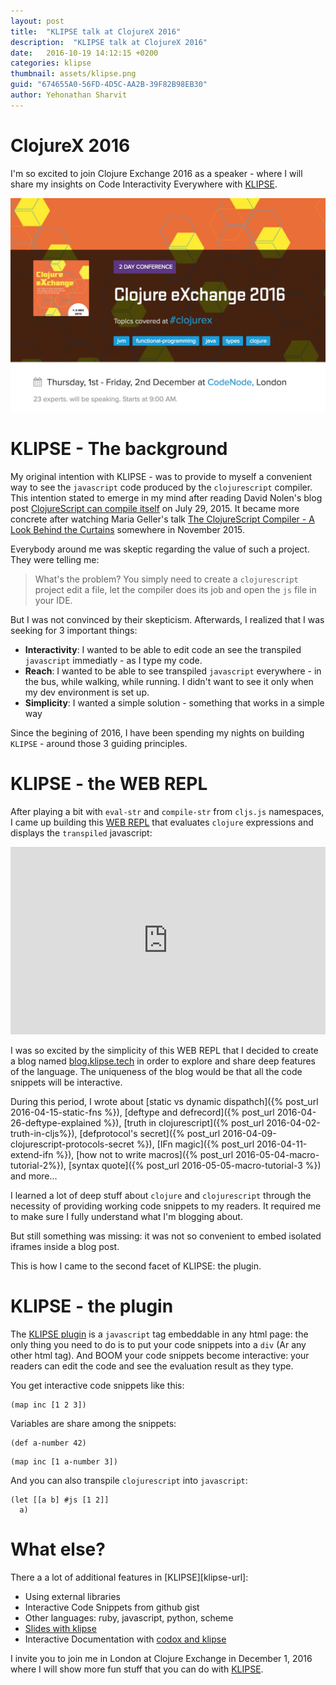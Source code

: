 ```yaml
---
layout: post
title:  "KLIPSE talk at ClojureX 2016"
description:  "KLIPSE talk at ClojureX 2016"
date:   2016-10-19 14:12:15 +0200
categories: klipse
thumbnail: assets/klipse.png
guid: "674655A0-56FD-4D5C-AA2B-39F82B98EB30"
author: Yehonathan Sharvit
---
```



# ClojureX 2016

I'm so excited to join Clojure Exchange 2016 as a speaker - where I will share my insights on Code Interactivity Everywhere with [KLIPSE](https://github.com/viebel/klipse).

![ClojureX](/assets/clojurex.jpg)


# KLIPSE - The background

My original intention with KLIPSE - was to provide to myself a convenient way to see the `javascript` code produced by the `clojurescript` compiler. This intention stated to emerge in my mind after reading David Nolen's blog post [ClojureScript can compile itself](http://swannodette.github.io/2015/07/29/clojurescript-17) on July 29, 2015. It became more concrete after watching Maria Geller's talk [The ClojureScript Compiler - A Look Behind the Curtains](https://youtu.be/Elg17s_nwDg) somewhere in November 2015.

Everybody around me was skeptic regarding the value of such a project. They were telling me:

> What's the problem? You simply need to create a `clojurescript` project edit a file, let the compiler does its job and open the `js` file in your IDE.


But I was not convinced by their skepticism. Afterwards, I realized that I was seeking for 3 important things:

- **Interactivity**: I wanted to be able to edit code an see the transpiled `javascript` immediatly - as I type my code.
- **Reach**: I wanted to be able to see transpiled `javascript` everywhere - in the bus, while walking, while running. I didn't want to see it only when my dev environment is set up.
- **Simplicity**: I wanted a simple solution - something that works in a simple way


Since the begining of 2016, I have been spending my nights on building `KLIPSE` - around those 3 guiding principles.


# KLIPSE - the WEB REPL

After playing a bit with `eval-str` and `compile-str` from `cljs.js` namespaces, I came up building this [WEB REPL](http://app.klipse.tech) that evaluates `clojure` expressions and displays the `transpiled` javascript:

<iframe frameborder="0" width="100%" height="300px"
    src= 
"http://app.klipse.tech/?cljs_in=(println%20%22Hello%20ClojureX%22)%0A(map%20inc%20%5B1%202%203%5D)">
</iframe>


I was so excited by the simplicity of this WEB REPL that I decided to create a blog named [blog.klipse.tech](http://blog.klipse.tech) in order to explore and share deep features of the language. The uniqueness of the blog would be that all the code snippets will be interactive.


During this period, I wrote about [static vs dynamic dispathch]({% post_url 2016-04-15-static-fns %}), [deftype and defrecord]({% post_url 2016-04-26-deftype-explained %}), [truth in clojurescript]({% post_url 2016-04-02-truth-in-cljs%}), [defprotocol's secret]({% post_url 2016-04-09-clojurescript-protocols-secret %}), [IFn magic]({% post_url 2016-04-11-extend-ifn %}), [how not to write macros]({% post_url 2016-05-04-macro-tutorial-2%}), [syntax quote]({% post_url 2016-05-05-macro-tutorial-3 %}) and more...

I learned a lot of deep stuff about `clojure` and `clojurescript` through the necessity of providing working code snippets to my readers. It required me to make sure I fully understand what I'm blogging about.


But still something was missing: it was not so convenient to embed isolated iframes inside a blog post.

This is how I came to the second facet of KLIPSE: the plugin.

# KLIPSE - the plugin

The [KLIPSE plugin](https://github.com/viebel/klipse) is a `javascript` tag embeddable in any html page: the only thing you need to do is to put your code snippets into a `div` (Ar any other html tag). And BOOM your code snippets become interactive: your readers can edit the code and see the evaluation result as they type.

You get interactive code snippets like this:

~~~klipse
(map inc [1 2 3])
~~~

Variables are share among the snippets:

~~~klipse
(def a-number 42)
~~~

~~~klipse
(map inc [1 a-number 3])
~~~

And you can also transpile `clojurescript` into `javascript`:

~~~klipse-js
(let [[a b] #js [1 2]]
  a)
~~~

# What else?

There a a lot of additional features in [KLIPSE][klipse-url]:

- Using external libraries
- Interactive Code Snippets from github gist
- Other languages: ruby, javascript, python, scheme
- [Slides with klipse](https://github.com/viebel/slides.klipse.tech/)
- Interactive Documentation with [codox and klipse](https://github.com/viebel/codox-klipse-theme)


I invite you to join me in London at Clojure Exchange in December 1, 2016  where I will show more fun stuff that you can do with [KLIPSE](https://github.com/viebel/klipse).



